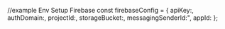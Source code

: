 //example Env Setup Firebase
const firebaseConfig = {
  apiKey:,
  authDomain:,
  projectId:,
  storageBucket:,
  messagingSenderId:",
  appId:
};